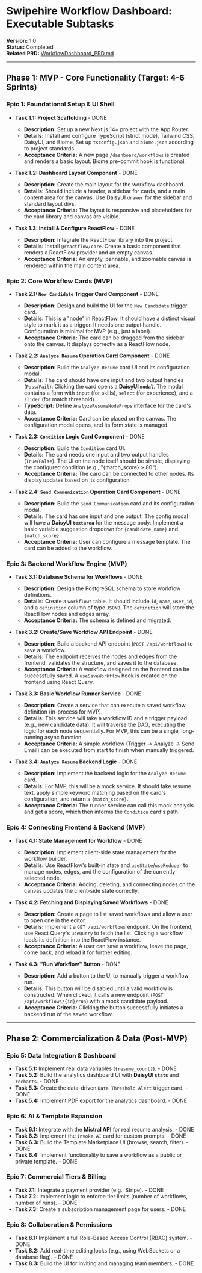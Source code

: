 
# Swipehire Workflow Dashboard: Executable Subtasks

**Version:** 1.0  
**Status:** Completed  
**Related PRD:** [WorkflowDashboard_PRD.md](./WorkflowDashboard_PRD.md)

---

## Phase 1: MVP - Core Functionality (Target: 4-6 Sprints)

### Epic 1: Foundational Setup & UI Shell

*   **Task 1.1: Project Scaffolding** - DONE
    *   **Description:** Set up a new Next.js 14+ project with the App Router.
    *   **Details:** Install and configure TypeScript (strict mode), Tailwind CSS, DaisyUI, and Biome. Set up `tsconfig.json` and `biome.json` according to project standards.
    *   **Acceptance Criteria:** A new page `/dashboard/workflows` is created and renders a basic layout. Biome pre-commit hook is functional.

*   **Task 1.2: Dashboard Layout Component** - DONE
    *   **Description:** Create the main layout for the workflow dashboard.
    *   **Details:** Should include a header, a sidebar for cards, and a main content area for the canvas. Use DaisyUI `drawer` for the sidebar and standard layout divs.
    *   **Acceptance Criteria:** The layout is responsive and placeholders for the card library and canvas are visible.

*   **Task 1.3: Install & Configure ReactFlow** - DONE
    *   **Description:** Integrate the ReactFlow library into the project.
    *   **Details:** Install `@reactflow/core`. Create a basic component that renders a ReactFlow provider and an empty canvas.
    *   **Acceptance Criteria:** An empty, pannable, and zoomable canvas is rendered within the main content area.

### Epic 2: Core Workflow Cards (MVP)

*   **Task 2.1: `New Candidate` Trigger Card Component** - DONE
    *   **Description:** Design and build the UI for the `New Candidate` trigger card.
    *   **Details:** This is a "node" in ReactFlow. It should have a distinct visual style to mark it as a trigger. It needs one output handle. Configuration is minimal for MVP (e.g., just a label).
    *   **Acceptance Criteria:** The card can be dragged from the sidebar onto the canvas. It displays correctly as a ReactFlow node.

*   **Task 2.2: `Analyze Resume` Operation Card Component** - DONE
    *   **Description:** Build the `Analyze Resume` card UI and its configuration modal.
    *   **Details:** The card should have one input and two output handles (`Pass`/`Fail`). Clicking the card opens a **DaisyUI `modal`**. The modal contains a form with `input` (for skills), `select` (for experience), and a `slider` (for match threshold).
    *   **TypeScript:** Define `AnalyzeResumeNodeProps` interface for the card's data.
    *   **Acceptance Criteria:** Card can be placed on the canvas. The configuration modal opens, and its form state is managed.

*   **Task 2.3: `Condition` Logic Card Component** - DONE
    *   **Description:** Build the `Condition` card UI.
    *   **Details:** The card needs one input and two output handles (`True`/`False`). The UI on the node itself should be simple, displaying the configured condition (e.g., "{match_score} > 80").
    *   **Acceptance Criteria:** The card can be connected to other nodes. Its display updates based on its configuration.

*   **Task 2.4: `Send Communication` Operation Card Component** - DONE
    *   **Description:** Build the `Send Communication` card and its configuration modal.
    *   **Details:** The card has one input and one output. The config modal will have a **DaisyUI `textarea`** for the message body. Implement a basic variable suggestion dropdown for `{candidate_name}` and `{match_score}`.
    *   **Acceptance Criteria:** User can configure a message template. The card can be added to the workflow.

### Epic 3: Backend Workflow Engine (MVP)

*   **Task 3.1: Database Schema for Workflows** - DONE
    *   **Description:** Design the PostgreSQL schema to store workflow definitions.
    *   **Details:** Create a `workflows` table. It should include `id`, `name`, `user_id`, and a `definition` column of type `JSONB`. The `definition` will store the ReactFlow nodes and edges array.
    *   **Acceptance Criteria:** The schema is defined and migrated.

*   **Task 3.2: Create/Save Workflow API Endpoint** - DONE
    *   **Description:** Build a backend API endpoint (`POST /api/workflows`) to save a workflow.
    *   **Details:** The endpoint receives the nodes and edges from the frontend, validates the structure, and saves it to the database.
    *   **Acceptance Criteria:** A workflow designed on the frontend can be successfully saved. A `useSaveWorkflow` hook is created on the frontend using React Query.

*   **Task 3.3: Basic Workflow Runner Service** - DONE
    *   **Description:** Create a service that can execute a saved workflow definition (in-process for MVP).
    *   **Details:** This service will take a workflow ID and a trigger payload (e.g., new candidate data). It will traverse the DAG, executing the logic for each node sequentially. For MVP, this can be a single, long-running async function.
    *   **Acceptance Criteria:** A simple workflow (Trigger -> Analyze -> Send Email) can be executed from start to finish when manually triggered.

*   **Task 3.4: `Analyze Resume` Backend Logic** - DONE
    *   **Description:** Implement the backend logic for the `Analyze Resume` card.
    *   **Details:** For MVP, this will be a mock service. It should take resume text, apply simple keyword matching based on the card's configuration, and return a `{match_score}`.
    *   **Acceptance Criteria:** The runner service can call this mock analysis and get a score, which then informs the `Condition` card's path.

### Epic 4: Connecting Frontend & Backend (MVP)

*   **Task 4.1: State Management for Workflow** - DONE
    *   **Description:** Implement client-side state management for the workflow builder.
    *   **Details:** Use ReactFlow's built-in state and `useState`/`useReducer` to manage nodes, edges, and the configuration of the currently selected node.
    *   **Acceptance Criteria:** Adding, deleting, and connecting nodes on the canvas updates the client-side state correctly.

*   **Task 4.2: Fetching and Displaying Saved Workflows** - DONE
    *   **Description:** Create a page to list saved workflows and allow a user to open one in the editor.
    *   **Details:** Implement a `GET /api/workflows` endpoint. On the frontend, use React Query's `useQuery` to fetch the list. Clicking a workflow loads its definition into the ReactFlow instance.
    *   **Acceptance Criteria:** A user can save a workflow, leave the page, come back, and reload it for further editing.

*   **Task 4.3: "Run Workflow" Button** - DONE
    *   **Description:** Add a button to the UI to manually trigger a workflow run.
    *   **Details:** This button will be disabled until a valid workflow is constructed. When clicked, it calls a new endpoint (`POST /api/workflows/{id}/run`) with a mock candidate payload.
    *   **Acceptance Criteria:** Clicking the button successfully initiates a backend run of the saved workflow.

---

## Phase 2: Commercialization & Data (Post-MVP)

### Epic 5: Data Integration & Dashboard

*   **Task 5.1:** Implement real data variables (`{resume_count}`). - DONE
*   **Task 5.2:** Build the analytics dashboard UI with **DaisyUI `stats`** and `recharts`. - DONE
*   **Task 5.3:** Create the data-driven `Data Threshold Alert` trigger card. - DONE
*   **Task 5.4:** Implement PDF export for the analytics dashboard. - DONE

### Epic 6: AI & Template Expansion

*   **Task 6.1:** Integrate with the **Mistral API** for real resume analysis. - DONE
*   **Task 6.2:** Implement the `Invoke AI` card for custom prompts. - DONE
*   **Task 6.3:** Build the Template Marketplace UI (browse, search, filter). - DONE
*   **Task 6.4:** Implement functionality to save a workflow as a public or private template. - DONE

### Epic 7: Commercial Tiers & Billing

*   **Task 7.1:** Integrate a payment provider (e.g., Stripe). - DONE
*   **Task 7.2:** Implement logic to enforce tier limits (number of workflows, number of runs). - DONE
*   **Task 7.3:** Create a subscription management page for users. - DONE

### Epic 8: Collaboration & Permissions

*   **Task 8.1:** Implement a full Role-Based Access Control (RBAC) system. - DONE
*   **Task 8.2:** Add real-time editing locks (e.g., using WebSockets or a database flag). - DONE
*   **Task 8.3:** Build the UI for inviting and managing team members. - DONE

